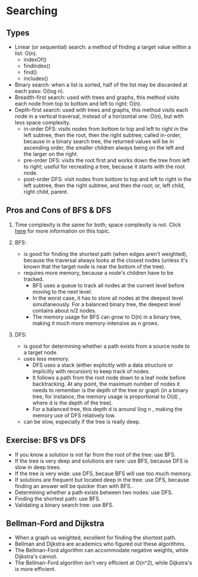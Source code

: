 # Searching

## Types

- Linear (or sequential) search: a method of finding a target value within a list: O(n).
  - indexOf()
  - findIndex()
  - find()
  - includes()
- Binary search: when a list is sorted, half of the list may be discarded at each pass: O(log n).
- Breadth-first search: used with trees and graphs, this method visits each node from top to bottom and left to right: O(n).
- Depth-first search: used with trees and graphs, this method visits each node in a vertical traversal, instead of a horizontal one: O(n), but with less space complexity.
  - in-order DFS: visits nodes from bottom to top and left to right in the left subtree, then the root, then the right subtree; called in-order, because in a binary search tree, the returned values will be in ascending order, the smaller children always being on the left and the larger on the right.
  - pre-order DFS: visits the root first and works down the tree from left to right; useful for recreating a tree, because it starts with the root node.
  - post-order DFS: visit nodes from bottom to top and left to right in the left subtree, then the right subtree, and then the root; or, left child, right child, parent.

## Pros and Cons of BFS & DFS

1. Time complexity is the same for both; space complexity is not. Click [here](https://stackoverflow.com/questions/9844193/what-is-the-time-and-space-complexity-of-a-breadth-first-and-depth-first-tree-tr) for more information on this topic.
2. BFS:

    - is good for finding the shortest path (when edges aren't weighted), because the traversal always looks at the closest nodes (unless it's known that the target node is near the bottom of the tree).
    - requires more memory, because a node's children have to be tracked.
        - BFS uses a queue to track all nodes at the current level before moving to the next level.
        - In the worst case, it has to store all nodes at the deepest level simultaneously. For a balanced binary tree, the deepest level contains about n/2 nodes.
        - The memory usage for BFS can grow to O(n) in a binary tree, making it much more memory-intensive as n grows.

3. DFS:

    - is good for determining whether a path exists from a source node to a target node.
    - uses less memory.
        - DFS uses a stack (either explicitly with a data structure or implicitly with recursion) to keep track of nodes.
        - It follows a path from the root node down to a leaf node before backtracking. At any point, the maximum number of nodes it needs to remember is the depth of the tree or graph (in a binary tree, for instance, the memory usage is proportional to  O(d) , where  d  is the depth of the tree).
        - For a balanced tree, this depth  d  is around  \log n , making the memory use of DFS relatively low.
    - can be slow, especially if the tree is really deep.

## Exercise: BFS vs DFS

- If you know a solution is not far from the root of the tree: use BFS.
- If the tree is very deep and solutions are rare: use BFS, because DFS is slow in deep trees.
- If the tree is very wide: use DFS, becaue BFS will use too much memory.
- If solutions are frequent but located deep in the tree: use DFS, because finding an answer will be quicker than with BFS..
- Determining whether a path exists between two nodes: use DFS.
- Finding the shortest path: use BFS.
- Validating a binary search tree: use BFS.

## Bellman-Ford and Dijkstra

- When a graph us weighted, excellent for finding the shortest path.
- Bellman and Dijkstra are academics who figured out these algorithms.
- The Bellman-Ford algorithm can accommodate negative weights, while Dijkstra's cannot.
- The Bellman-Ford algorithm isn't very efficient at O(n^2), while Dijkstra's is more efficient.
